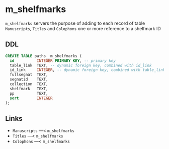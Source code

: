 # m_shelfmarks

`m_shelfmarks` servers the purpose of adding to each record of table `Manuscripts`,
`Titles` and `Colophons` one or more reference to a shelfmark ID

## DDL

```sql
CREATE TABLE paths__m_shelfmarks (
  id          INTEGER PRIMARY KEY, -- primary key
  table_link  TEXT, -- dynamic foreign key, combined with id_link
  id_link     INTEGER, -- dynamic foreign key, combined with table_link
  fullsegnat  TEXT,
  segnatid    TEXT,
  collection  TEXT,
  shelfmark   TEXT,
  pp          TEXT,
  sort        INTEGER
);
```

## Links
- `Manuscripts` —< `m_shelfmarks`
- `Titles` —< `m_shelfmarks`
- `Colophons` —< `m_shelfmarks`
